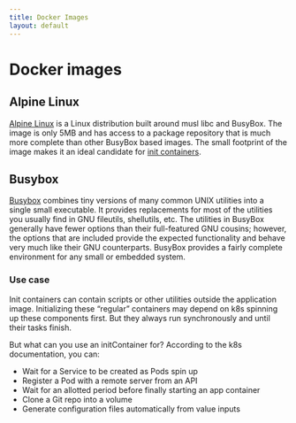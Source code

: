 ```yaml
---
title: Docker Images
layout: default
---
```


# Docker images

## Alpine Linux

[Alpine Linux](https://hub.docker.com/_/alpine) is a Linux distribution built around musl libc and BusyBox. The image is only 5MB and has access to a package repository that is much more complete than other BusyBox based images.
The small footprint of the image makes it an ideal candidate for [init containers](https://kubernetes.io/docs/concepts/workloads/pods/init-containers/). 


## Busybox

[Busybox](https://hub.docker.com/_/busybox) combines tiny versions of many common UNIX utilities into a single small executable. It provides replacements for most of the utilities you usually find in GNU fileutils, shellutils, etc. The utilities in BusyBox generally have fewer options than their full-featured GNU cousins; however, the options that are included provide the expected functionality and behave very much like their GNU counterparts. BusyBox provides a fairly complete environment for any small or embedded system.

### Use case

Init containers can contain scripts or other utilities outside the application image. Initializing these “regular” containers may depend on k8s spinning up these components first. But they always run synchronously and until their tasks finish.

But what can you use an initContainer for? According to the k8s documentation, you can:
- Wait for a Service to be created as Pods spin up
- Register a Pod with a remote server from an API
- Wait for an allotted period before finally starting an app container
- Clone a Git repo into a volume
- Generate configuration files automatically from value inputs
